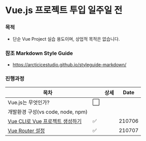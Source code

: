 # Vue.js 프로젝트 투입 일주일 전
### 목적

- 단순 Vue Project 실습 용도이며, 상업적 목적은 없습니다.



### 참조 Markdown Style Guide

- https://arcticicestudio.github.io/styleguide-markdown/



### 진행과정

| 목차                              |      | 상세 |Date|
| --------------------------------- | ---- | ---- | ---- |
| Vue.js는 무엇인가?                | ⬜    |      ||
| 개발환경 구성(vs code, node, npm) |      |      ||
| [Vue CLI로 Vue 프로젝트 생성하기](#) | ✅    |      |210706|
| [Vue Router 설정](#) | ✅ | |210707|
